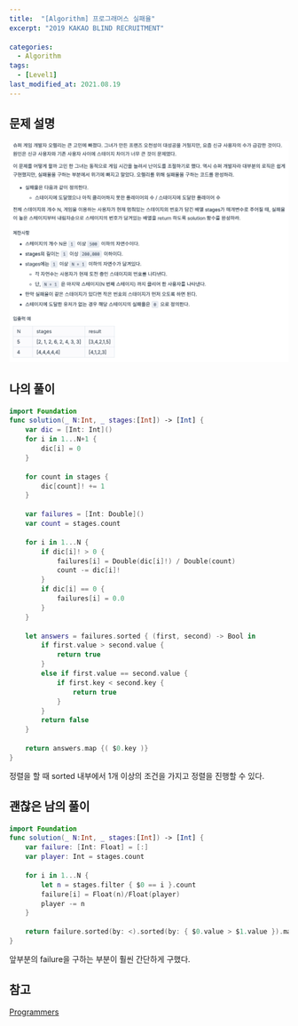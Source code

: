 ```yaml
---
title:  "[Algorithm] 프로그래머스 실패율"
excerpt: "2019 KAKAO BLIND RECRUITMENT"

categories:
  - Algorithm
tags:
  - [Level1]
last_modified_at: 2021.08.19
---
```


## 문제 설명

![30](/assets/images/Programmers/30.png)

## 나의 풀이
```swift
import Foundation
func solution(_ N:Int, _ stages:[Int]) -> [Int] {
    var dic = [Int: Int]()
    for i in 1...N+1 {
        dic[i] = 0
    }
    
    for count in stages {
        dic[count]! += 1
    }
    
    var failures = [Int: Double]()
    var count = stages.count
    
    for i in 1...N {
        if dic[i]! > 0 {
            failures[i] = Double(dic[i]!) / Double(count)
            count -= dic[i]!
        }
        if dic[i] == 0 {
            failures[i] = 0.0
        }
    }
    
    let answers = failures.sorted { (first, second) -> Bool in
        if first.value > second.value {
            return true
        }
        else if first.value == second.value {
            if first.key < second.key {
                return true
            }
        }
        return false
    }

    return answers.map {( $0.key )}
}
```
정렬을 할 때 sorted 내부에서 1개 이상의 조건을 가지고 정렬을 진행할 수 있다.

## 괜찮은 남의 풀이
```swift
import Foundation
func solution(_ N:Int, _ stages:[Int]) -> [Int] {
    var failure: [Int: Float] = [:]
    var player: Int = stages.count

    for i in 1...N {
        let n = stages.filter { $0 == i }.count
        failure[i] = Float(n)/Float(player)
        player -= n
    }

    return failure.sorted(by: <).sorted(by: { $0.value > $1.value }).map {$0.key}
}
```
앞부분의 failure을 구하는 부분이 훨씬 간단하게 구했다. 


## 참고
[Programmers](https://programmers.co.kr/learn/challenges) <br>
